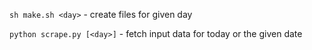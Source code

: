 `sh make.sh <day>` - create files for given day

`python scrape.py [<day>]` - fetch input data for today or the given date
